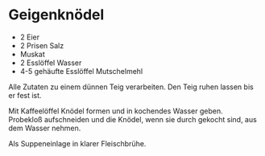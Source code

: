 # Geigenknödel
* 2 Eier
* 2 Prisen Salz
* Muskat
* 2 Esslöffel Wasser
* 4-5 gehäufte Esslöffel Mutschelmehl

Alle Zutaten zu einem dünnen Teig verarbeiten. Den Teig ruhen lassen bis er fest ist.

Mit Kaffeelöffel Knödel formen und in kochendes Wasser geben.  
Probekloß aufschneiden und die Knödel, wenn sie durch gekocht sind, aus dem Wasser nehmen.

Als Suppeneinlage in klarer Fleischbrühe.
